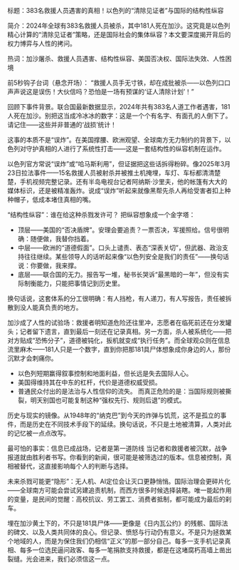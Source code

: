 标题：383名救援人员遇害的真相！以色列的“清除见证者”与国际的结构性纵容

简介：2024年全球有383名救援人员被杀，其中181人死在加沙。这究竟是以色列精心计算的“清除见证者”策略，还是国际社会的集体纵容？本文要深度揭开背后的权力博弈与人性的拷问。

热词：加沙屠杀、救援人员遇害、结构性纵容、美国否决权、国际法失效、人性困境

前5秒钩子台词（悬念开场）：
“救援人员手无寸铁，却在成批被杀——以色列口口声声说这是误伤！大伙信吗？恐怕是一场有预谋的‘证人清除计划’！”

回顾下事件背景。联合国最新数据显示，2024年共有383名人道工作者遇害，181人死在加沙。别把这当成冷冰冰的数字：这是一个个有名字、有面孔的人倒下了。请记住——这些并非普通的‘战损’统计！

这事的本质不是“误炸”。在美国撑腰、欧洲观望、全球南方无力制约的背景下，以色列对守护真相的人进行了系统性打击——这是一套结构性的纵容机制在运作。

以色列官方常说“误炸”或“哈马斯利用”，但证据把这些话拆得粉碎。像2025年3月23日拉法事件——15名救援人员被射杀并被推土机掩埋，车灯、车标都清清楚楚，手机视频完整记录。还有半岛电视台记者阿纳斯·沙里夫，他的帐篷有大大的媒体标识，还是被精准轰炸。说成“误炸”听起来就像黑帮先杀人再给受害者扣上种种帽子，低成本堵住真相的嘴。

“结构性纵容”：谁在给这种杀戮发许可？
把纵容想象成一个金字塔：

* 顶层——美国的“否决盾牌”。安理会要追责？一票否决，军援照给。信号很明确：随便做，我替你挡着。
* 中层——欧洲的“道德假面”。口头上谴责、表态“深表关切”，但武器、政治支持往往继续。某些领导人的话听起来像“以色列安全是我们的责任”——换句话说：你要做，我来撑。
* 底层——联合国的无力。报告写一堆，秘书长哭诉“最黑暗的一年”，但没有实际制衡能力，只能把事情记到历史里。

换句话说，这套体系的分工很明确：有人挡枪，有人递刀，有人写报告，责任被拆散到没人能真负责的地方。

加沙成了人性的试验场：救援者明知道危险还往里冲，志愿者在临死前还在分发罐头；记者留下遗言，直到最后一刻还在记录真相。另一方面，杀人被系统化——把对方贴成“恐怖分子”，道德被钝化，扳机就变成“执行任务”。而全球观众则在信息流里麻木——181人只是一个数字，直到你把那181具尸体想象成你身边的人，那份沉默才会刺痛你。


* 以色列短期赢得叙事控制和地面利益，但长远是失去国际人心。
* 美国得维持其在中东的杠杆，代价是道德权威受损。
* 普通民众付出的是法治与人性信仰的流失。
  而真正危险的是：当国际规则被撕裂，明天别国也可能复制这种“强权先行、规则后退”的模式。

历史与现实的镜像。从1948年的“纳克巴”到今天的炸弹与饥荒，这不是孤立的事件，而是历史在不同技术手段下的延续。换句话说，不只是土地被清算，人类对此的记忆被一点点改写。

最可怕的事实：信息已成战场，记者是第一道防线
当记者和救援者被沉默，战争报道就由胜利者书写。你看到的新闻，很可能是被筛选过的版本。信息被控制，真相被替代，这直接影响每个人的判断与选择。


未来杀戮可能更“隐形”：无人机、AI定位会让灭口更静悄悄。国际治理会更碎片化——全球南方可能会尝试另建追责机制，而西方很多时候选择装瞎。唯一能起作用的变量，是民间的觉醒：高校抗议、劳工罢工、消费者抵制，都可能成为最后的刹车。


埋在加沙黄土下的，不只是181具尸体——更像是《日内瓦公约》的残骸、国际法的碑文、以及人类共同体的良心。但记录、愤怒与行动仍有意义。不是只为拯救某个地域的人，而是为保住我们仍相信“正义”的那一部分自己。每多一支手机记录真相、每多一位选民逼问政客、每多一笔捐款支持救援，都是在这堵腐朽高墙上凿出裂缝。光会进来，我们必须信这一点。